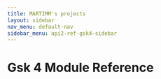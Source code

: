 ```yaml
---
title: MARTIMM's projects
layout: sidebar
nav_menu: default-nav
sidebar_menu: api2-ref-gsk4-sidebar
---
```


# Gsk 4 Module Reference
